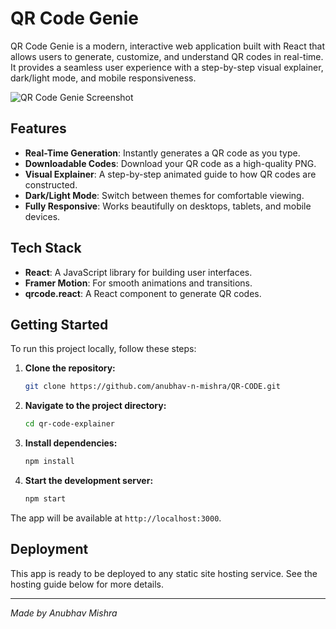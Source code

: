 # QR Code Genie

QR Code Genie is a modern, interactive web application built with React that allows users to generate, customize, and understand QR codes in real-time. It provides a seamless user experience with a step-by-step visual explainer, dark/light mode, and mobile responsiveness.

![QR Code Genie Screenshot](<SCREENSHOT_URL_PLACEHOLDER>) <!-- Add a screenshot of the app here -->

## Features

- **Real-Time Generation**: Instantly generates a QR code as you type.
- **Downloadable Codes**: Download your QR code as a high-quality PNG.
- **Visual Explainer**: A step-by-step animated guide to how QR codes are constructed.
- **Dark/Light Mode**: Switch between themes for comfortable viewing.
- **Fully Responsive**: Works beautifully on desktops, tablets, and mobile devices.

## Tech Stack

- **React**: A JavaScript library for building user interfaces.
- **Framer Motion**: For smooth animations and transitions.
- **qrcode.react**: A React component to generate QR codes.

## Getting Started

To run this project locally, follow these steps:

1.  **Clone the repository:**
    ```bash
    git clone https://github.com/anubhav-n-mishra/QR-CODE.git
    ```

2.  **Navigate to the project directory:**
    ```bash
    cd qr-code-explainer
    ```

3.  **Install dependencies:**
    ```bash
    npm install
    ```

4.  **Start the development server:**
    ```bash
    npm start
    ```

The app will be available at `http://localhost:3000`.

## Deployment

This app is ready to be deployed to any static site hosting service. See the hosting guide below for more details.

---

*Made by Anubhav Mishra*
